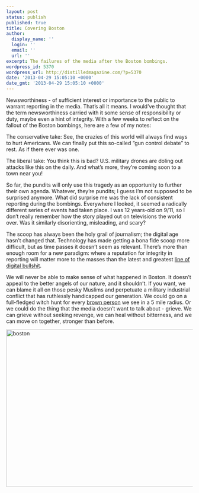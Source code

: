 ```yaml
---
layout: post
status: publish
published: true
title: Covering Boston
author:
  display_name: ''
  login: ''
  email: ''
  url: ''
excerpt: The failures of the media after the Boston bombings.
wordpress_id: 5370
wordpress_url: http://distilledmagazine.com/?p=5370
date: '2013-04-29 15:05:10 +0000'
date_gmt: '2013-04-29 15:05:10 +0000'
---
```

<p>Newsworthiness - of sufficient interest or importance to the public to warrant reporting in the media. That’s all it means. I would’ve thought that the term newsworthiness carried with it some sense of responsibility or duty, maybe even a hint of integrity. With a few weeks to reflect on the fallout of the Boston bombings, here are a few of my notes:</p>
<p>The conservative take: See, the crazies of this world will always find ways to hurt Americans. We can finally put this so-called “gun control debate” to rest. As if there ever was one.</p>
<p>The liberal take: You think this is bad? U.S. military drones are doling out attacks like this on the daily. And what’s more, they’re coming soon to a town near you!</p>
<p>So far, the pundits will only use this tragedy as an opportunity to further their own agenda. Whatever, they’re pundits; I guess I’m not supposed to be surprised anymore. What did surprise me was the lack of consistent reporting during the bombings. Everywhere I looked, it seemed a radically different series of events had taken place. I was 12 years-old on 9/11, so I don’t really remember how the story played out on televisions the world over. Was it similarly disorienting, misleading, and scary?</p>
<p>The scoop has always been the holy grail of journalism; the digital age hasn’t changed that. Technology has made getting a bona fide scoop more difficult, but as time passes it doesn’t seem as relevant. There’s more than enough room for a new paradigm: where a reputation for integrity in reporting will matter more to the masses than the latest and greatest <a href="http://distilledmagazine.com/whats-up-with-weezy/" target="_blank">line of digital bullshit</a>.</p>
<p>We will never be able to make sense of what happened in Boston. It doesn’t appeal to the better angels of our nature, and it shouldn’t. If you want, we can blame it all on those pesky Muslims and perpetuate a military industrial conflict that has ruthlessly handicapped our generation. We could go on a full-fledged witch hunt for every <a href="http://distilledmagazine.com/wp-content/uploads/2013/04/authorities_under_suspect_guard_y2m8cJO29uC2PDGIjYBalO">brown person</a> we see in a 5 mile radius. Or we could do the thing that the media doesn’t want to talk about - grieve. We can grieve without seeking revenge, we can heal without bitterness, and we can move on together, stronger than before.</p>
<p class="float"><a href="http://distilledmagazine.com/wp-content/uploads/2013/04/8666066067" target="_blank"><img src="http://distilledmagazine.com/wp-content/uploads/2013/04/boston.jpg" alt="boston" width="640" height="425" class="aligncenter size-full wp-image-5371" /></a></p>

